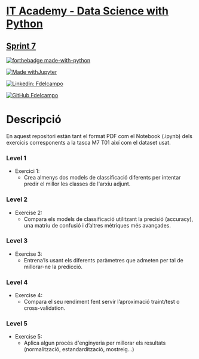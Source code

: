 
# [IT Academy - Data Science with Python](https://www.barcelonactiva.cat/es/itacademy)
## [Sprint 7](https://github.com/Pacs7/estructures_Dataframe/tree/main/Sprint7)

[![forthebadge made-with-python](http://ForTheBadge.com/images/badges/made-with-python.svg)](https://www.python.org/)  
 
[![Made withJupyter](https://img.shields.io/badge/Made%20with-Jupyter-orange?style=for-the-badge&logo=Jupyter)](https://jupyter.org/try)   

[![Linkedin: Fdelcampo](https://img.shields.io/badge/-FranciscodelCampo-blue?style=flat-square&logo=Linkedin&logoColor=white&link=https://www.linkedin.com/in/franciscodelcampo7/)](https://www.linkedin.com/in/franciscodelcampo7/)  

[![GitHub Fdelcampo](https://img.shields.io/github/followers/Pacs7?label=follow&style=social)](https://github.com/Pacs7)

# Descripció
En aquest repositori estàn tant el format PDF com el Notebook (.ipynb) dels exercicis corresponents a la tasca M7 T01 així com el dataset usat.


### Level 1

- Exercici 1:
  - Crea almenys dos models de classificació diferents per intentar predir el millor les classes de l'arxiu adjunt.
  
### Level 2

- Exercise 2: 
  - Compara els models de classificació utilitzant la precisió (accuracy), una matriu de confusió i d’altres mètriques més avançades.

### Level 3

- Exercise 3: 
  - Entrena’ls usant els diferents paràmetres que admeten per tal de millorar-ne la predicció.
  
### Level 4

- Exercise 4: 
  - Compara el seu rendiment fent servir l’aproximació traint/test o cross-validation.
  
### Level 5

- Exercise 5: 
  - Aplica algun procés d'enginyeria per millorar els resultats (normalització, estandardització, mostreig...)
